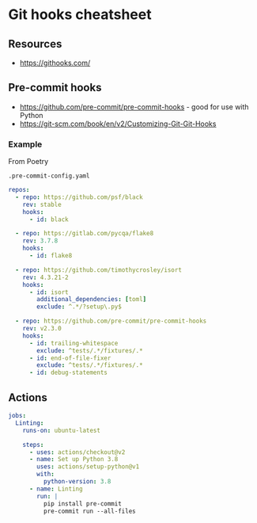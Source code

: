 # Git hooks cheatsheet


## Resources

- https://githooks.com/


## Pre-commit hooks

- https://github.com/pre-commit/pre-commit-hooks - good for use with Python
- https://git-scm.com/book/en/v2/Customizing-Git-Git-Hooks

### Example

From Poetry

`.pre-commit-config.yaml`

```yaml
repos:
  - repo: https://github.com/psf/black
    rev: stable
    hooks:
      - id: black

  - repo: https://gitlab.com/pycqa/flake8
    rev: 3.7.8
    hooks:
      - id: flake8

  - repo: https://github.com/timothycrosley/isort
    rev: 4.3.21-2
    hooks:
      - id: isort
        additional_dependencies: [toml]
        exclude: ^.*/?setup\.py$

  - repo: https://github.com/pre-commit/pre-commit-hooks
    rev: v2.3.0
    hooks:
      - id: trailing-whitespace
        exclude: ^tests/.*/fixtures/.*
      - id: end-of-file-fixer
        exclude: ^tests/.*/fixtures/.*
      - id: debug-statements
 ```
## Actions

```yaml
jobs:
  Linting:
    runs-on: ubuntu-latest

    steps:
      - uses: actions/checkout@v2
      - name: Set up Python 3.8
        uses: actions/setup-python@v1
        with:
          python-version: 3.8
      - name: Linting
        run: |
          pip install pre-commit
          pre-commit run --all-files
```
<!--stackedit_data:
eyJoaXN0b3J5IjpbMTY3NzMyNDc2NF19
-->